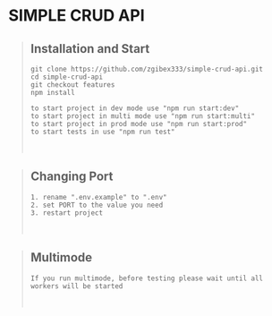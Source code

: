 # SIMPLE CRUD API

> ## Installation and Start
> ```
> git clone https://github.com/zgibex333/simple-crud-api.git
> cd simple-crud-api
> git checkout features
> npm install
>
> to start project in dev mode use "npm run start:dev"
> to start project in multi mode use "npm run start:multi"
> to start project in prod mode use "npm run start:prod"
> to start tests in use "npm run test"
> ```
>&#8205; 

> ## Changing Port
> ```
> 1. rename ".env.example" to ".env" 
> 2. set PORT to the value you need
> 3. restart project
> ```
>&#8205; 

> ## Multimode
> ```
> If you run multimode, before testing please wait until all workers will be started
> ```
>&#8205; 
